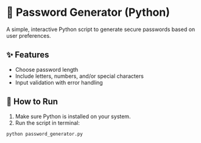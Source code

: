 # 🔐 Password Generator (Python)

A simple, interactive Python script to generate secure passwords based on user preferences.

## ✨ Features
- Choose password length
- Include letters, numbers, and/or special characters
- Input validation with error handling

## 🚀 How to Run

1. Make sure Python is installed on your system.
2. Run the script in terminal:

```bash
python password_generator.py

